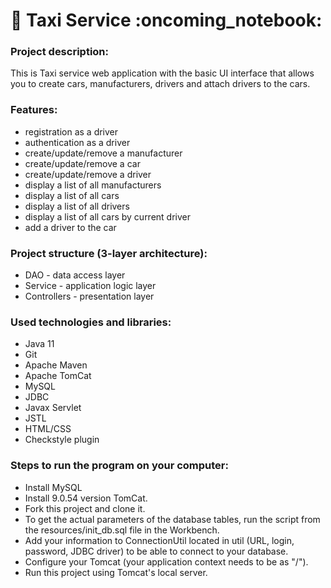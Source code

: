 ﻿# :oncoming_taxi: Taxi Service :oncoming_notebook:
### Project description:
This is Taxi service web application with the basic UI interface that allows you to create cars, manufacturers, drivers and attach drivers to the cars.
### Features:
- registration as a driver
- authentication as a driver
- create/update/remove a manufacturer
- create/update/remove a car
- create/update/remove a driver
- display a list of all manufacturers
- display a list of all cars
- display a list of all drivers
- display a list of all cars by current driver
- add a driver to the car
### Project structure (3-layer architecture):
- DAO - data access layer
- Service - application logic layer
- Controllers - presentation layer
### Used technologies and libraries:
- Java 11
- Git
- Apache Maven
- Apache TomCat
- MySQL
- JDBC
- Javax Servlet
- JSTL
- HTML/CSS
- Checkstyle plugin
### Steps to run the program on your computer:
- Install MySQL
- Install 9.0.54 version TomCat.
- Fork this project and clone it.
- To get the actual parameters of the database tables, run the script from the resources/init_db.sql file in the Workbench.
- Add your information to ConnectionUtil located in util (URL, login, password, JDBC driver) to be able to connect to your database.
- Configure your Tomcat (your application context needs to be as "/").
- Run this project using Tomcat's local server.
